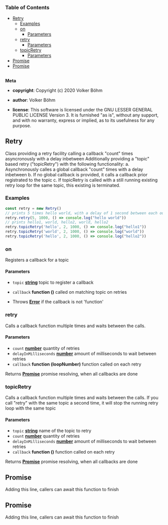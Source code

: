 <!-- Generated by documentation.js. Update this documentation by updating the source code. -->

### Table of Contents

-   [Retry][1]
    -   [Examples][2]
    -   [on][3]
        -   [Parameters][4]
    -   [retry][5]
        -   [Parameters][6]
    -   [topicRetry][7]
        -   [Parameters][8]
-   [Promise][9]
-   [Promise][10]

## 

**Meta**

-   **copyright**: Copyright (c) 2020 Volker Böhm

-   **author**: Volker Böhm
-   **license**: This software is licensed under the GNU LESSER GENERAL PUBLIC LICENSE Version 3. It is furnished
    "as is", without any support, and with no warranty, express or implied, as to its usefulness for
    any purpose.

## Retry

Class providing a retry facility calling a callback "count" times asyncronously with a delay inbetween
Additionally providing a "topic" based retry ("topicRetry") with the following functionality:
a. Asynchronously calles a global callback "count" times with a delay inbetween
b. If no global callback is provided, it calls a callback prior registrated to the topic
c. If topicRetry is called with a still running existing retry loop for the same topic, this existing is terminated.

### Examples

```javascript
const retry = new Retry()
// prints 5 times hello world, with a delay of 1 second between each output
retry.retry(5, 1000, () => console.log("hello world"))
// prints hello1, world, hello2, world, hello2
retry.topicRetry('hello', 2, 1000, () => console.log("hello1"))
retry.topicRetry('world', 2, 1000, () => console.log("world"))
retry.topicRetry('hello', 2, 1000, () => console.log("hello2"))
```

### on

Registers a callback for a topic

#### Parameters

-   `topic` **[string][11]** topic to register a callback
-   `callback` **function ()** called on matching topic on retries


-   Throws **[Error][12]** if the callback is not 'function'

### retry

Calls a callback function multiple times and waits between the calls.

#### Parameters

-   `count` **[number][13]** quantity of retries
-   `delayInMilliseconds` **[number][13]** amount of milliseconds to wait between retries
-   `callback` **function (loopNumber)** function called on each retry

Returns **[Promise][14]** promise resolving, when all callbacks are done

### topicRetry

Calls a callback function multiple times and waits between the calls.
If you call "retry" with the same topic a second time, it will stop the running retry loop with the same topic

#### Parameters

-   `topic` **[string][11]** name of the topic to retry
-   `count` **[number][13]** quantity of retries
-   `delayInMilliseconds` **[number][13]** amount of milliseconds to wait between retries
-   `callback` **function ()** function called on each retry

Returns **[Promise][14]** promise resolving, when all callbacks are done

## Promise

Adding this line, callers can await this function to finish

## Promise

Adding this line, callers can await this function to finish

[1]: #retry

[2]: #examples

[3]: #on

[4]: #parameters

[5]: #retry-1

[6]: #parameters-1

[7]: #topicretry

[8]: #parameters-2

[9]: #promise

[10]: #promise-1

[11]: https://developer.mozilla.org/docs/Web/JavaScript/Reference/Global_Objects/String

[12]: https://developer.mozilla.org/docs/Web/JavaScript/Reference/Global_Objects/Error

[13]: https://developer.mozilla.org/docs/Web/JavaScript/Reference/Global_Objects/Number

[14]: #promise
